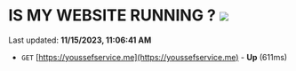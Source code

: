 # IS MY WEBSITE RUNNING ? [![](https://img.shields.io/static/v1?label=Sponsor&message=%E2%9D%A4&logo=GitHub&color=%23fe8e86)](https://github.com/sponsors/<username>)

Last updated: **11/15/2023, 11:06:41 AM**

- `GET` [https://youssefservice.me](https://youssefservice.me) - **Up** (611ms)
